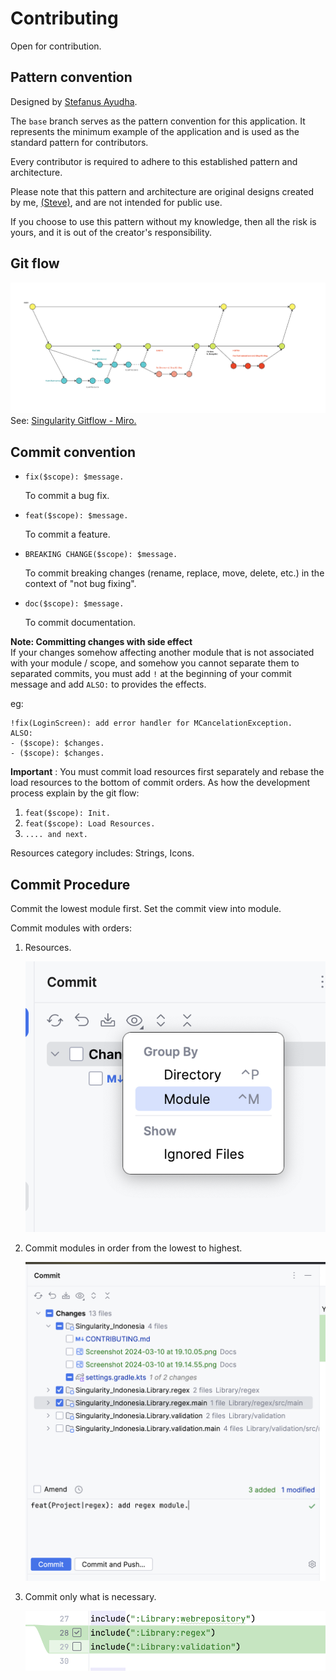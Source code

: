 # Contributing
Open for contribution.

## Pattern convention
Designed by [Stefanus Ayudha](https://github.com/stefanusayudha).

The `base` branch serves as the pattern convention for this application. It represents the minimum example of the application and is used as the standard pattern for contributors.

Every contributor is required to adhere to this established pattern and architecture.

Please note that this pattern and architecture are original designs created by me, [(Steve)](https://github.com/stefanusayudha), and are not intended for public use.

If you choose to use this pattern without my knowledge, then all the risk is yours, and it is out of the creator's responsibility.

## Git flow
![Screenshot 2024-03-10 at 19.35.03.png](Docs%2FScreenshot%202024-03-10%20at%2019.35.03.png)
See: [Singularity Gitflow - Miro.](https://miro.com/app/board/uXjVMS5Omk8=/?share_link_id=784438148126)

## Commit convention
- `fix($scope): $message.`

  To commit a bug fix.
- `feat($scope): $message.`

  To commit a feature.
- `BREAKING CHANGE($scope): $message.`

  To commit breaking changes (rename, replace, move, delete, etc.) in the context of "not bug fixing".
- `doc($scope): $message.`

  To commit documentation.

**Note: Committing changes with side effect**<br/>
If your changes somehow affecting another module that is not associated with your module / scope, and somehow you cannot separate them to separated commits, you must add `!` at the beginning of your commit message and add `ALSO:` to provides the effects.

eg:
```
!fix(LoginScreen): add error handler for MCancelationException.
ALSO:
- ($scope): $changes.
- ($scope): $changes. 
```

**Important** : You must commit load resources first separately and rebase the load resources to the bottom of commit orders.
As how the development process explain by the git flow:
1. `feat($scope): Init.`
2. `feat($scope): Load Resources.`
3. `.... and next.`

Resources category includes: Strings, Icons.

## Commit Procedure
Commit the lowest module first.
Set the commit view into module.

Commit modules with orders:
1. Resources.

   ![Screenshot 2024-03-10 at 19.14.55.png](Docs%2FScreenshot%202024-03-10%20at%2019.14.55.png)
2. Commit modules in order from the lowest to highest.

   ![Screenshot 2024-03-10 at 19.19.43.png](Docs%2FScreenshot%202024-03-10%20at%2019.19.43.png)

3. Commit only what is necessary.

   ![Screenshot 2024-03-10 at 19.21.44.png](Docs%2FScreenshot%202024-03-10%20at%2019.21.44.png)